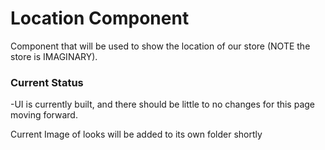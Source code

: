 # Location Component
Component that will be used to show the location of our store (NOTE the store is IMAGINARY).
### Current Status
-UI is currently built, and there should be little to no changes for this page moving forward.

Current Image of looks will be added to its own folder shortly